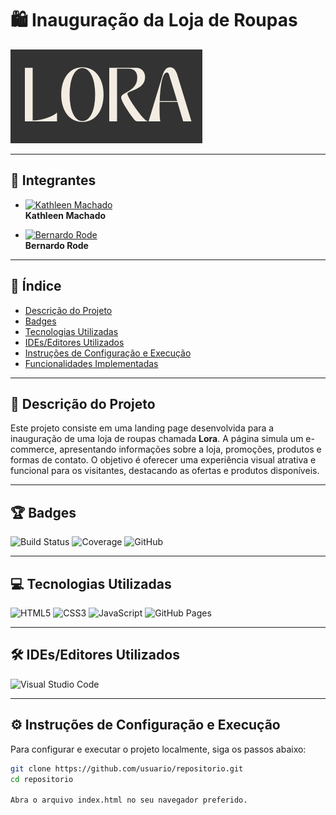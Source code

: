 # 🛍️ Inauguração da Loja de Roupas

![Logo da Loja](img/Lora/1.png)

---

## 👥 Integrantes

- [![Kathleen Machado](https://github.com/MacKathleen.png?size=80)](https://github.com/MacKathleen)  
  **Kathleen Machado**

- [![Bernardo Rode](https://github.com/BernardoRode.png?size=80)](https://github.com/BernardoRode)  
  **Bernardo Rode**

---

## 📑 Índice

- [Descrição do Projeto](#descrição-do-projeto)
- [Badges](#badges)
- [Tecnologias Utilizadas](#tecnologias-utilizadas)
- [IDEs/Editores Utilizados](#ideseditores-utilizados)
- [Instruções de Configuração e Execução](#instruções-de-configuração-e-execução)
- [Funcionalidades Implementadas](#funcionalidades-implementadas)

---

## 📖 Descrição do Projeto

Este projeto consiste em uma landing page desenvolvida para a inauguração de uma loja de roupas chamada **Lora**. A página simula um e-commerce, apresentando informações sobre a loja, promoções, produtos e formas de contato. O objetivo é oferecer uma experiência visual atrativa e funcional para os visitantes, destacando as ofertas e produtos disponíveis.

---

## 🏆 Badges

![Build Status](https://img.shields.io/badge/build-passing-brightgreen)
![Coverage](https://img.shields.io/badge/coverage-100%25-brightgreen)
![GitHub](https://img.shields.io/github/license/usuario/repositorio)

---

## 💻 Tecnologias Utilizadas

![HTML5](https://img.shields.io/badge/html5-%23E34F26.svg?style=for-the-badge&logo=html5&logoColor=white)
![CSS3](https://img.shields.io/badge/css3-%231572B6.svg?style=for-the-badge&logo=css3&logoColor=white)
![JavaScript](https://img.shields.io/badge/javascript-%23323330.svg?style=for-the-badge&logo=javascript&logoColor=%23F7DF1E)
![GitHub Pages](https://img.shields.io/badge/github%20pages-121013?style=for-the-badge&logo=github&logoColor=white)

---

## 🛠️ IDEs/Editores Utilizados

![Visual Studio Code](https://img.shields.io/badge/Visual%20Studio%20Code-0078d7.svg?style=for-the-badge&logo=visual-studio-code&logoColor=white)

---

## ⚙️ Instruções de Configuração e Execução

Para configurar e executar o projeto localmente, siga os passos abaixo:

```bash
git clone https://github.com/usuario/repositorio.git
cd repositorio

Abra o arquivo index.html no seu navegador preferido.
